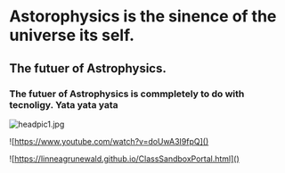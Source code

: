 # Astorophysics is the sinence of the universe its self.
## The futuer of Astrophysics.
### The futuer of Astrophysics is commpletely to do with tecnoligy. Yata yata yata

![headpic1.jpg](Matt'spics)

![https://www.youtube.com/watch?v=doUwA3I9fpQ]()

![https://linneagrunewald.github.io/ClassSandboxPortal.html]()
